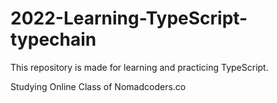 # 2022-Learning-TypeScript-typechain
This repository is made for learning and practicing TypeScript.

Studying Online Class of Nomadcoders.co
